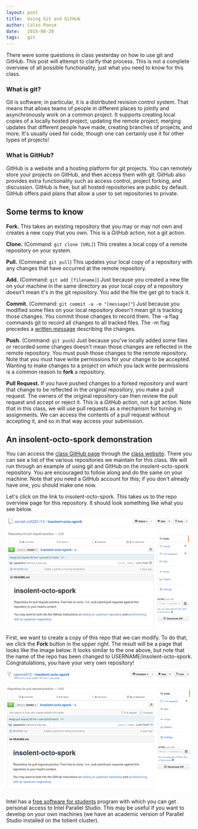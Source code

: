 ```yaml
---
layout: post
title:  Using Git and GitHub
author: Colin Ponce
date:   2015-08-28
tags:   git
---
```


There were some questions in class yesterday on how to use git and GitHub. This
post will attempt to clarify that process. This is not a complete overview of
all possible functionality, just what you need to know for this class.

### What is git?

Git is software; in particular, it is a distributed revision control
system. That means that allows teams of people in different places to jointly
and asynchronously work on a common project. It supports creating local copies
of a locally hosted project, updating the remote project, merging updates that
different people have made, creating branches of projects, and more. It's
usually used for code, though one can certainly use it for other types of
projects!

### What is GitHub?

GitHub is a website and a hosting platform for git projects. You can remotely
store your projects on GitHub, and then access them with git.  GitHub also
provides extra functionality such as access control, project forking, and
discussion. GitHub is free, but all hosted repositories are public by
default. GitHub offers paid plans that allow a user to set repositories to
private.

## Some terms to know

**Fork.** This takes an existing repository that you may or may not own and
  creates a new copy that you own. This is a *GitHub* action, not a git action.

**Clone.** (Command: `git clone [URL]`) This creates a local copy of a remote
  repository on your system.

**Pull.** (Command: `git pull`) This updates your local copy of a repository
  with any changes that have occurred at the remote repository.

**Add.** (Command: `git add [filename]`) Just because you created a new file on
  your machine in the same directory as your local copy of a repository doesn't
  mean it's in the git repository. You add the file the get git to track it.

**Commit.** (Command: `git commit -a -m "[message]"`) Just because you modified
  some files on your local repository doesn't mean git is tracking those
  changes. You commit those changes to record them. The -a flag commands git to
  record all changes to all tracked files. The -m flag precedes a [written
  message][1] describing the changes.

**Push.** (Command: `git push`) Just because you've locally added some files or
  recorded some changes doesn't mean those changes are reflected in the remote
  repository. You must push those changes to the remote repository. Note that
  you must have write permissions for your change to be accepted. Wanting to
  make changes to a project on which you lack write permissions is a common
  reason to **fork** a repository.

**Pull Request.** If you have pushed changes to a forked repository and want
  that change to be reflected in the original repository, you make a pull
  request. The owners of the original repository can then review the pull
  request and accept or reject it. This is a *GitHub* action, not a git
  action. Note that in this class, we will use pull requests as a mechanism for
  turning in assignments. We can access the contents of a pull request without
  accepting it, and so in that way access your submission.

## An insolent-octo-spork demonstration

You can access the [class GitHub page][2] through the [class website][3]. There
you can see a list of the various repositories we maintain for this class. We
will run through an example of using git and GitHub on the insolent-octo-spork
repository. You are encouraged to follow along and do the same on your
machine. Note that you need a GitHub account for this; if you don't already have
one, you should make one now.

Let's click on the link to insolent-octo-spork. This takes us to the repo
overview page for this repository. It should look something like what you see
below.

![IOS Start](./images/ios_start.png)

First, we want to create a copy of this repo that we can modify. To do that, we
click the **Fork** button in the upper right. The result will be a page that
looks like the image below. It looks similar to the one above, but note that the
name of the repo has been changed to
USERNAME/insolent-octo-spork. Congratulations, you have your very own
repository!

![IOS Forked](./images/ios_forked.png)

[1]: https://xkcd.com/1296/
[2]: https://github.com/cornell-cs5220-f15/
[3]: http://cornell-cs5220-f15.github.io/


Intel has a [free software for students][1] program with which you can
get personal access to Intel Parallel Studio.  This may be useful if
you want to develop on your own machines (we have an academic version
of Parallel Studio installed on the totient cluster).

[1]: https://software.intel.com/en-us/qualify-for-free-software/student
